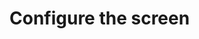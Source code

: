 # Configure the screen

<figure><img src="../../../../.gitbook/assets/screenshot 2025-01-12 10.43.47.png" alt=""><figcaption></figcaption></figure>

<figure><img src="../../../../.gitbook/assets/screenshot 2025-01-12 10.44.04.png" alt=""><figcaption></figcaption></figure>

<figure><img src="../../../../.gitbook/assets/screenshot 2025-01-12 10.43.56.png" alt=""><figcaption></figcaption></figure>
